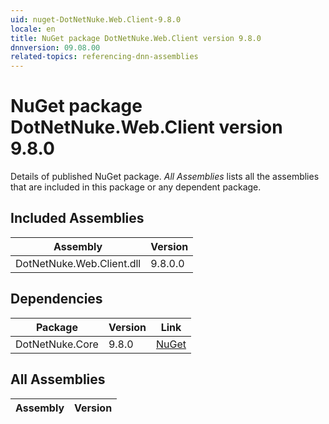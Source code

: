```yaml
---
uid: nuget-DotNetNuke.Web.Client-9.8.0
locale: en
title: NuGet package DotNetNuke.Web.Client version 9.8.0
dnnversion: 09.08.00
related-topics: referencing-dnn-assemblies
---
```


# NuGet package DotNetNuke.Web.Client version 9.8.0
Details of published NuGet package.
*All Assemblies* lists all the assemblies that are included in this package or any dependent package.

## Included Assemblies

|Assembly|Version|
|---|---|
|DotNetNuke.Web.Client.dll|9.8.0.0|

## Dependencies

|Package|Version|Link|
|---|---|---|
|DotNetNuke.Core|9.8.0|[NuGet](https://www.nuget.org/packages/DotNetNuke.Core/9.8.0)|

## All Assemblies

|Assembly|Version|
|---|---|

